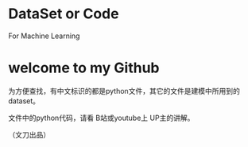 # DataSet or Code
For Machine Learning
# welcome to my Github

为方便查找，有中文标识的都是python文件，其它的文件是建模中所用到的dataset。

文件中的python代码，请看 B站或youtube上 UP主的讲解。

（文刀出品）

